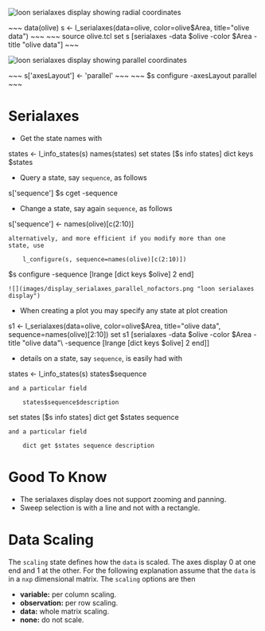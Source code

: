
<script>
window.onload = function() {
    document.getElementById("learn_display_serialaxes").className += " selected";
    setLearnUrl("display_serialaxes");
}
</script>


![](images/display_serialaxes_star.png "loon serialaxes display showing radial coordinates")

<R>
~~~
data(olive)
s <- l_serialaxes(data=olive, color=olive$Area, title="olive data")
~~~
</R>

<Tcl>
~~~
source olive.tcl
set s [serialaxes -data $olive -color $Area -title "olive data"]
~~~
</Tcl>

![](images/display_serialaxes_parallel.png "loon serialaxes display showing parallel coordinates")

<R>
~~~
s['axesLayout'] <- 'parallel'
~~~
</R>

<Tcl>
~~~
$s configure -axesLayout parallel
~~~
</Tcl>



# Serialaxes

* Get the state names with

<R>
		states <- l_info_states(s)
		names(states)
</R>

<Tcl>
	    set states [$s info states]
		dict keys $states
</Tcl>

* Query a state, say `sequence`, as follows

<R>
	    s['sequence']
</R>

<Tcl>
	    $s cget -sequence
</Tcl>

* Change a state, say again `sequence`, as follows

<R>
	    s['sequence'] <- names(olive)[c(2:10)]

	alternatively, and more efficient if you modify more than one
    state, use
	
		l_configure(s, sequence=names(olive)[c(2:10)])
</R>

<Tcl>
	    $s configure -sequence [lrange [dict keys $olive] 2 end]
</Tcl>

	![](images/display_serialaxes_parallel_nofactors.png "loon serialaxes display")
	


* When creating a plot you may specify any state at plot creation

<R>
	    s1 <- l_serialaxes(data=olive, color=olive$Area, title="olive data",
			sequence=names(olive)[2:10])
</R>

<Tcl>
	    set s1 [serialaxes -data $olive -color $Area -title "olive data"\
			-sequence [lrange [dict keys $olive] 2 end]]
</Tcl>


* details on a state, say `sequence`, is easily had with

<R>
	    states <- l_info_states(s)
		states$sequence

	and a particular field
	
		states$sequence$description
		
</R>

<Tcl>
	    set states [$s info states]
		dict get $states sequence

	and a particular field

	    dict get $states sequence description
</Tcl>




# Good To Know

* The serialaxes display does not support zooming and panning.
* Sweep selection is with a line and not with a rectangle.

# Data Scaling

The `scaling` state defines how the `data` is scaled. The axes display
0 at one end and 1 at the other. For the following explanation assume
that the `data` is in a `nxp` dimensional matrix. The `scaling`
options are then

* **variable:**  per column scaling.
* **observation:** per row scaling.
* **data:** whole matrix scaling.
* **none:** do not scale.

